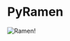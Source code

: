 # PyRamen
![Ramen!](https://media.githubusercontent.com/media/coding-boot-camp/FinTech-Lesson-Plans/master/02-Homework/02-Python/Instructions/Images/ramen.jpg?token=AKUDNLQN5HNIPBV3SX6PPB276TKJK)
